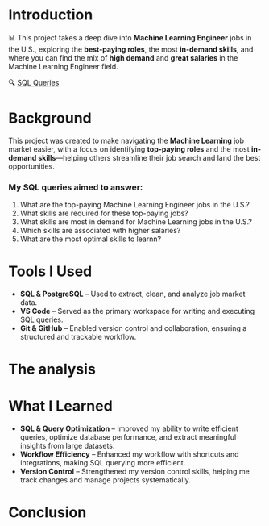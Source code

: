 # Introduction
📊 This project takes a deep dive into **Machine Learning Engineer** jobs in the U.S., exploring the **best-paying roles**, the most **in-demand skills**, and where you can find the mix of **high demand** and **great salaries** in the Machine Learning Engineer field.

🔍 [SQL Queries](/project_sql/)

# Background
This project was created to make navigating the **Machine Learning** job market easier, with a focus on identifying **top-paying roles** and the most **in-demand skills**—helping others streamline their job search and land the best opportunities.

### My SQL queries aimed to answer:
1. What are the top-paying Machine Learning Engineer jobs in the U.S.?
2. What skills are required for these top-paying jobs?
3. What skills are most in demand for Machine Learning jobs in the U.S.?
4. Which skills are associated with higher salaries?
5. What are the most optimal skills to learnn?
# Tools I Used
- **SQL & PostgreSQL** – Used to extract, clean, and analyze job market data.  
- **VS Code** – Served as the primary workspace for writing and executing SQL queries.  
- **Git & GitHub** – Enabled version control and collaboration, ensuring a structured and trackable workflow.
# The analysis
# What I Learned
- **SQL & Query Optimization** – Improved my ability to write efficient queries, optimize database performance, and extract meaningful insights from large datasets.
- **Workflow Efficiency** – Enhanced my workflow with shortcuts and integrations, making SQL querying more efficient.
- **Version Control** – Strengthened my version control skills, helping me track changes and manage projects systematically.
# Conclusion